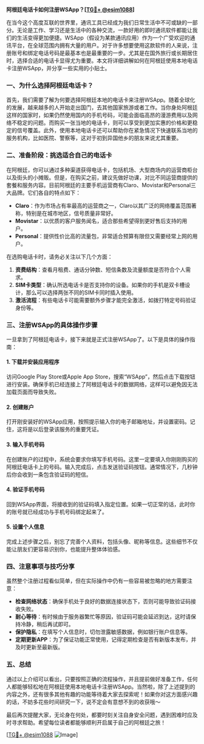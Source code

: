 **阿根廷电话卡如何注册WSApp？[[TG💪+ @esim1088](https://t.me/s/esim1088)]**

在当今这个高度互联的世界里，通讯工具已经成为我们日常生活中不可或缺的一部分。无论是工作、学习还是生活中的各种交流，一款好用的即时通讯软件都能让我们的生活变得更加便捷。WSApp（假设为某款通讯应用）作为一个广受欢迎的通讯平台，在全球范围内拥有大量的用户。对于许多想要使用这款软件的人来说，注册账号和绑定电话号码是最基本也是最重要的一步。尤其是在国外旅行或长期居住时，选择合适的电话卡显得尤为重要。本文将详细讲解如何在阿根廷使用本地电话卡注册WSApp，并分享一些实用的小贴士。

### 一、为什么选择阿根廷电话卡？

首先，我们需要了解为何要选择阿根廷本地的电话卡来注册WSApp。随着全球化的发展，越来越多的人开始走出国门，去其他国家旅游或者工作。当你身处阿根廷这样的国家时，如果仍然使用国内的手机号码，可能会面临高昂的漫游费用以及网络不稳定的问题。而购买一张当地的电话卡，则可以享受到更加实惠的价格和更稳定的信号覆盖。此外，使用本地电话卡还可以帮助你在紧急情况下快速联系当地的服务机构，比如医院、警察等，这对于初到异国他乡的朋友来说尤其重要。

### 二、准备阶段：挑选适合自己的电话卡

在阿根廷，你可以通过多种渠道获得电话卡，包括机场、大型商场内的运营商柜台以及街头的小摊贩。但是，在购买之前，建议先做好功课，对比不同运营商提供的套餐和服务内容。目前阿根廷的主要手机运营商有Claro、Movistar和Personal三大品牌。它们各自的特点如下：

- **Claro**：作为市场占有率最高的运营商之一，Claro以其广泛的网络覆盖范围著称，特别是在城市地区，信号质量非常好。
- **Movistar**：以优质的客户服务闻名，适合那些希望得到更好售后支持的用户。
- **Personal**：提供性价比高的流量包，非常适合预算有限但又需要经常上网的用户。

在选购电话卡时，请务必关注以下几个方面：
1. **资费结构**：查看月租费、通话分钟数、短信条数及流量额度是否符合个人需求。
2. **SIM卡类型**：确认所选电话卡是否支持你的设备。如果你的手机是双卡槽设计，那么可以选择两张不同的SIM卡同时插入使用。
3. **激活流程**：有些电话卡可能需要额外步骤才能完全激活，如拨打特定号码验证身份等。

### 三、注册WSApp的具体操作步骤

一旦拿到了阿根廷电话卡，接下来就是正式注册WSApp了。以下是具体的操作指南：

#### 1. 下载并安装应用程序
访问Google Play Store或Apple App Store，搜索“WSApp”，然后点击下载按钮进行安装。确保手机已经连接上了阿根廷电话卡的数据网络，这样可以避免因无法加载页面而导致失败。

#### 2. 创建账户
打开刚安装好的WSApp应用，按照提示输入你的电子邮箱地址，并设置密码。记住，这将是以后登录该服务的重要凭证。

#### 3. 输入手机号码
在创建账户的过程中，系统会要求你填写手机号码。这里一定要填入你刚刚购买的阿根廷电话卡上的号码。输入完成后，点击发送验证码按钮。通常情况下，几秒钟后你会收到一条包含验证码的短信。

#### 4. 验证手机号码
回到WSApp界面，将接收到的验证码填入指定位置。如果一切正常的话，此时你的账号就已经成功与手机号码绑定起来了。

#### 5. 设置个人信息
完成上述步骤之后，别忘了完善个人资料，包括头像、昵称等信息。这些细节不仅能让朋友们更容易识别你，也能提升整体体验感。

### 四、注意事项与技巧分享

虽然整个注册过程看似简单，但在实际操作中仍有一些容易被忽略的地方需要注意：

- **检查网络状态**：确保手机处于良好的数据连接状态下，否则可能导致验证码接收失败。
- **耐心等待**：有时候由于服务器繁忙等原因，验证码可能会延迟到达，这时请保持冷静，稍后再试即可。
- **保护隐私**：在填写个人信息时，切勿泄露敏感数据，例如银行账户信息等。
- **定期更新APP**：为了保证功能正常使用，记得定期检查是否有新版本发布，并及时更新至最新版。

### 五、总结

通过以上介绍可以看出，只要按照正确的流程操作，并且提前做好准备工作，任何人都能够轻松地在阿根廷使用本地电话卡注册WSApp。当然啦，除了上述提到的内容之外，还有很多其他有趣的功能等待着大家去探索呢！如果你对这方面感兴趣的话，不妨多花些时间研究一下，说不定会有意想不到的收获哦～

最后再次提醒大家，无论身在何处，都要时刻关注自身安全问题，遇到困难时应及时寻求帮助。希望每位读者都能够顺利开启属于自己的阿根廷之旅！

[[TG💪+ @esim1088](https://t.me/s/esim1088) ![Image](https://i.postimg.cc/4NQfJmqS/Snipaste-2025-05-13-00-14-12.png)]